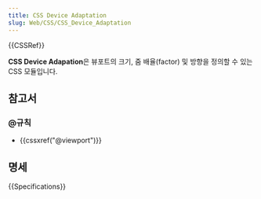 ```yaml
---
title: CSS Device Adaptation
slug: Web/CSS/CSS_Device_Adaptation
---
```

{{CSSRef}}

**CSS Device Adapation**은 뷰포트의 크기, 줌 배율(factor) 및 방향을 정의할 수 있는 CSS 모듈입니다.

## 참고서

### @규칙

- {{cssxref("@viewport")}}

## 명세

{{Specifications}}

